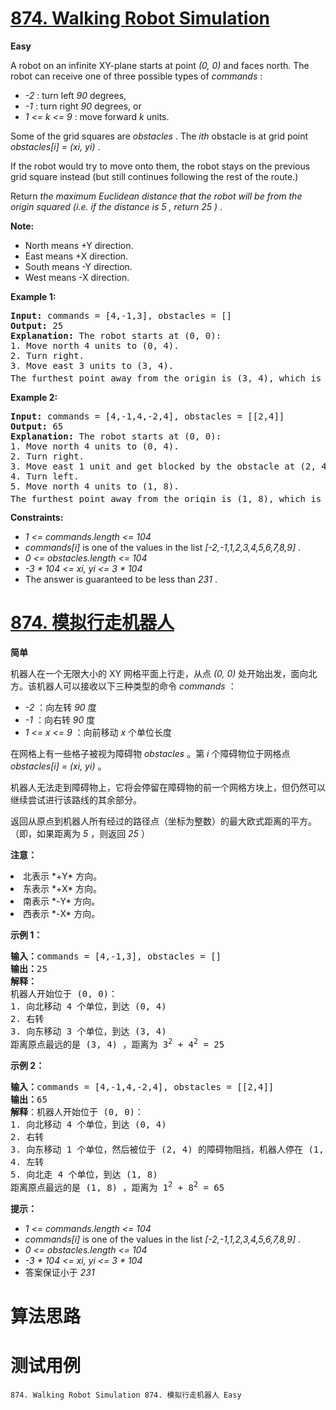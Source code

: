 # [874. Walking Robot Simulation][enTitle]

**Easy**

A robot on an infinite XY-plane starts at point  *(0, 0)*  and faces north. The robot can receive one of three possible types of  *commands* :

-  *-2* : turn left  *90*  degrees, 
-  *-1* : turn right  *90*  degrees, or 
-  *1 <= k <= 9* : move forward  *k*  units.

Some of the grid squares are  *obstacles* . The  *ith*  obstacle is at grid point  *obstacles[i] = (xi, yi)* .

If the robot would try to move onto them, the robot stays on the previous grid square instead (but still continues following the rest of the route.)

Return  *the maximum Euclidean distance that the robot will be from the origin squared (i.e. if the distance is*  *5*  *, return*  *25*  *)* .

**Note:** 

- North means +Y direction. 
- East means +X direction. 
- South means -Y direction. 
- West means -X direction.



**Example 1:** 


<pre><strong>Input:</strong> commands = [4,-1,3], obstacles = []
<strong>Output:</strong> 25
<strong>Explanation:</strong> The robot starts at (0, 0):
1. Move north 4 units to (0, 4).
2. Turn right.
3. Move east 3 units to (3, 4).
The furthest point away from the origin is (3, 4), which is 3<sup>2</sup> + 4<sup>2</sup> = 25 units away.
</pre>

**Example 2:** 


<pre><strong>Input:</strong> commands = [4,-1,4,-2,4], obstacles = [[2,4]]
<strong>Output:</strong> 65
<strong>Explanation:</strong> The robot starts at (0, 0):
1. Move north 4 units to (0, 4).
2. Turn right.
3. Move east 1 unit and get blocked by the obstacle at (2, 4), robot is at (1, 4).
4. Turn left.
5. Move north 4 units to (1, 8).
The furthest point away from the origin is (1, 8), which is 1<sup>2</sup> + 8<sup>2</sup> = 65 units away.
</pre>



**Constraints:** 

-  *1 <= commands.length <= 104*  
-  *commands[i]*  is one of the values in the list  *[-2,-1,1,2,3,4,5,6,7,8,9]* . 
-  *0 <= obstacles.length <= 104*  
-  *-3 * 104 <= xi, yi <= 3 * 104*  
- The answer is guaranteed to be less than  *231* .


# [874. 模拟行走机器人][cnTitle]

**简单**

机器人在一个无限大小的 XY 网格平面上行走，从点  *(0, 0)*  处开始出发，面向北方。该机器人可以接收以下三种类型的命令  *commands*  ：

-  *-2*  ：向左转  *90*  度 
-  *-1*  ：向右转  *90*  度 
-  *1 <= x <= 9*  ：向前移动  *x*  个单位长度

在网格上有一些格子被视为障碍物  *obstacles*  。第  *i*  个障碍物位于网格点  *obstacles[i] = (xi, yi)*  。

机器人无法走到障碍物上，它将会停留在障碍物的前一个网格方块上，但仍然可以继续尝试进行该路线的其余部分。

返回从原点到机器人所有经过的路径点（坐标为整数）的最大欧式距离的平方。（即，如果距离为  *5*  ，则返回  *25*  ）











**注意：** 

<li class="MachineTrans-lang-zh-CN">北表示  *+Y*  方向。 
<li class="MachineTrans-lang-zh-CN">东表示  *+X*  方向。 
<li class="MachineTrans-lang-zh-CN">南表示  *-Y*  方向。 
<li class="MachineTrans-lang-zh-CN">西表示  *-X*  方向。











**示例 1：** 


<pre><strong>输入：</strong>commands = [4,-1,3], obstacles = []
<strong>输出：</strong>25
<strong>解释：
</strong>机器人开始位于 (0, 0)：
1. 向北移动 4 个单位，到达 (0, 4)
2. 右转
3. 向东移动 3 个单位，到达 (3, 4)
距离原点最远的是 (3, 4) ，距离为 3<sup>2</sup> + 4<sup>2</sup> = 25</pre>

**示例 2：** 


<pre><strong>输入：</strong>commands = [4,-1,4,-2,4], obstacles = [[2,4]]
<strong>输出：</strong>65
<strong>解释</strong>：机器人开始位于 (0, 0)：
1. 向北移动 4 个单位，到达 (0, 4)
2. 右转
3. 向东移动 1 个单位，然后被位于 (2, 4) 的障碍物阻挡，机器人停在 (1, 4)
4. 左转
5. 向北走 4 个单位，到达 (1, 8)
距离原点最远的是 (1, 8) ，距离为 1<sup>2</sup> + 8<sup>2</sup> = 65</pre>



**提示：** 

-  *1 <= commands.length <= 104*  
-  *commands[i]*  is one of the values in the list  *[-2,-1,1,2,3,4,5,6,7,8,9]* . 
-  *0 <= obstacles.length <= 104*  
-  *-3 * 104 <= xi, yi <= 3 * 104*  
- 答案保证小于  *231* 




# 算法思路

# 测试用例
```
874. Walking Robot Simulation 874. 模拟行走机器人 Easy
```

[enTitle]: https://leetcode.com/problems/walking-robot-simulation/
[cnTitle]: https://leetcode-cn.com/problems/walking-robot-simulation/
